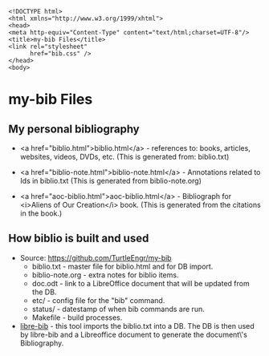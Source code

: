 ```{=html}
<!DOCTYPE html>
<html xmlns="http://www.w3.org/1999/xhtml">
<head>
<meta http-equiv="Content-Type" content="text/html;charset=UTF-8"/>
<title>my-bib Files</title>
<link rel="stylesheet"
      href="bib.css" />
</head>
<body>
```
my-bib Files
============

My personal bibliography
------------------------

-   \<a href=\"biblio.html\"\>biblio.html\</a\> - references to: books,
    articles, websites, videos, DVDs, etc. (This is generated from:
    biblio.txt)

-   \<a href=\"biblio-note.html\"\>biblio-note.html\</a\> - Annotations
    related to Ids in biblio.txt (This is generated from
    biblio-note.org)

-   \<a href=\"aoc-biblio.html\"\>aoc-biblio.html\</a\> - Bibliograph
    for \<i\>Aliens of Our Creation\</i\> book. (This is generated from
    the citations in the book.)

How biblio is built and used
----------------------------

-   Source: <https://github.com/TurtleEngr/my-bib>
    -   biblio.txt - master file for biblio.html and for DB import.
    -   biblio-note.org - extra notes for biblio items.
    -   doc.odt - link to a LibreOffice document that will be updated
        from the DB.
    -   etc/ - config file for the \"bib\" command.
    -   status/ - datestamp of when bib commands are run.
    -   Makefile - build processes.
-   [libre-bib](https://github.com/TurtleEngr/libre-bib) - this tool
    imports the biblio.txt into a DB. The DB is then used by libre-bib
    and a Libreoffice document to generate the document\\\'s
    Bibliography.

